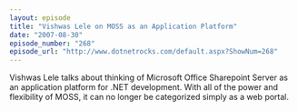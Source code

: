 ```yaml
---
layout: episode
title: "Vishwas Lele on MOSS as an Application Platform"
date: "2007-08-30"
episode_number: "268"
episode_url: "http://www.dotnetrocks.com/default.aspx?ShowNum=268"
---
```


Vishwas Lele talks about thinking of Microsoft Office Sharepoint Server as an application platform for .NET development. With all of the power and flexibility of MOSS, it can no longer be categorized simply as a web portal.
